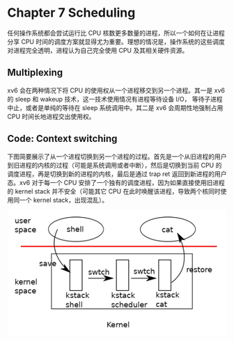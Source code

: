 # Chapter 7 Scheduling

任何操作系统都会尝试运行比 CPU 核数更多数量的进程，所以一个如何在让进程分享 CPU 时间的调度方案就显得尤为重要。理想的情况是，操作系统的这些调度对进程完全透明，进程认为自己完全使用 CPU 及其相关硬件资源。

## Multiplexing
xv6 会在两种情况下将 CPU 的使用权从一个进程移交到另一个进程。其一是 xv6 的 sleep 和 wakeup 技术，这一技术使用情况有进程等待设备 I/O， 等待子进程中止，或者是单纯的等待在 sleep 系统调用中。其二是 xv6 会周期性地强制占用 CPU 时间长地进程交出使用权。

## Code: Context switching
下图简要展示了从一个进程切换到另一个进程的过程。首先是一个从旧进程的用户到旧进程的内核的过程（可能是系统调用或者中断），然后是切换到当前 CPU 的调度进程，再是切换到新的进程的内核，最后是通过 trap ret 返回到新进程的用户态。xv6 对于每一个 CPU 安排了一个独有的调度进程，因为如果直接使用旧进程的 kernel stack 并不安全（可能其它 CPU 在此时唤醒该进程，导致两个核同时使用同一个 kernel stack，出现混乱）。

![](_v_images/20220316212617891_15776.png)